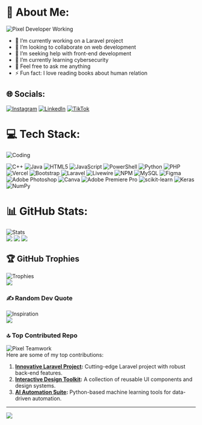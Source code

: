 # 💫 About Me:
![Pixel Developer Working](https://i.giphy.com/media/v1.Y2lkPTc5MGI3NjExamdhanQ2Y2JmMmlvaGQxcGhkbGtqMGYwY3VqbXJiYXh5NnEyejV3aiZlcD12MV9pbnRlcm5hbF9naWZfYnlfaWQmY3Q9Zw/k81NasbqkKA5HSyJxN/giphy.gif)

- 🔭 I’m currently working on a Laravel project  
- 👯 I’m looking to collaborate on web development  
- 🤝 I’m seeking help with front-end development  
- 🌱 I’m currently learning cybersecurity  
- 💬 Feel free to ask me anything  
- ⚡ Fun fact: I love reading books about human relation  

## 🌐 Socials:
[![Instagram](https://img.shields.io/badge/Instagram-%23E4405F.svg?logo=Instagram&logoColor=white)](https://instagram.com/diodoarrahman)
[![LinkedIn](https://img.shields.io/badge/LinkedIn-%230077B5.svg?logo=linkedin&logoColor=white)](https://www.linkedin.com/in/diodoarrahman)
[![TikTok](https://img.shields.io/badge/TikTok-%23000000.svg?logo=TikTok&logoColor=white)](https://tiktok.com/@diodoarrahman)

# 💻 Tech Stack:
![Coding](https://media.giphy.com/media/ZVik7pBtu9dNS/giphy.gif)

![C++](https://img.shields.io/badge/C++-%2300599C.svg?style=for-the-badge&logo=c%2B%2B&logoColor=white)
![Java](https://img.shields.io/badge/Java-%23ED8B00.svg?style=for-the-badge&logo=openjdk&logoColor=white)
![HTML5](https://img.shields.io/badge/HTML5-%23E34F26.svg?style=for-the-badge&logo=html5&logoColor=white)
![JavaScript](https://img.shields.io/badge/JavaScript-%23323330.svg?style=for-the-badge&logo=javascript&logoColor=%23F7DF1E)
![PowerShell](https://img.shields.io/badge/PowerShell-%235391FE.svg?style=for-the-badge&logo=powershell&logoColor=white)
![Python](https://img.shields.io/badge/Python-3670A0?style=for-the-badge&logo=python&logoColor=ffdd54)
![PHP](https://img.shields.io/badge/PHP-%23777BB4.svg?style=for-the-badge&logo=php&logoColor=white)
![Vercel](https://img.shields.io/badge/Vercel-%23000000.svg?style=for-the-badge&logo=vercel&logoColor=white)
![Bootstrap](https://img.shields.io/badge/Bootstrap-%238511FA.svg?style=for-the-badge&logo=bootstrap&logoColor=white)
![Laravel](https://img.shields.io/badge/Laravel-%23FF2D20.svg?style=for-the-badge&logo=laravel&logoColor=white)
![Livewire](https://img.shields.io/badge/Livewire-%234e56a6.svg?style=for-the-badge&logo=livewire&logoColor=white)
![NPM](https://img.shields.io/badge/NPM-%23CB3837.svg?style=for-the-badge&logo=npm&logoColor=white)
![MySQL](https://img.shields.io/badge/MySQL-4479A1.svg?style=for-the-badge&logo=mysql&logoColor=white)
![Figma](https://img.shields.io/badge/Figma-%23F24E1E.svg?style=for-the-badge&logo=figma&logoColor=white)
![Adobe Photoshop](https://img.shields.io/badge/Adobe%20Photoshop-%2331A8FF.svg?style=for-the-badge&logo=adobe%20photoshop&logoColor=white)
![Canva](https://img.shields.io/badge/Canva-%2300C4CC.svg?style=for-the-badge&logo=Canva&logoColor=white)
![Adobe Premiere Pro](https://img.shields.io/badge/Adobe%20Premiere%20Pro-9999FF.svg?style=for-the-badge&logo=Adobe%20Premiere%20Pro&logoColor=white)
![scikit-learn](https://img.shields.io/badge/scikit--learn-%23F7931E.svg?style=for-the-badge&logo=scikit-learn&logoColor=white)
![Keras](https://img.shields.io/badge/Keras-%23D00000.svg?style=for-the-badge&logo=Keras&logoColor=white)
![NumPy](https://img.shields.io/badge/NumPy-%23013243.svg?style=for-the-badge&logo=numpy&logoColor=white)

# 📊 GitHub Stats:
![Stats](https://media.giphy.com/media/l1J9EdzfOSgfyueLm/giphy.gif)  
![](https://github-readme-stats.vercel.app/api?username=diodoarrahman&theme=dark&hide_border=false&include_all_commits=false&count_private=false)
![](https://github-readme-streak-stats.herokuapp.com/?user=diodoarrahman&theme=dark&hide_border=false)
![](https://github-readme-stats.vercel.app/api/top-langs/?username=diodoarrahman&theme=dark&hide_border=false&include_all_commits=false&count_private=false&layout=compact)

## 🏆 GitHub Trophies
![Trophies](https://media.giphy.com/media/fwbZnTftCXVocKzfxR/giphy.gif)  
![](https://github-profile-trophy.vercel.app/?username=diodoarrahman&theme=radical&no-frame=false&no-bg=true&margin-w=4)

### ✍️ Random Dev Quote
![Inspiration](https://media.giphy.com/media/26BRrSvJUa0crqw4E/giphy.gif)  
![](https://quotes-github-readme.vercel.app/api?type=horizontal&theme=radical)

### 🔝 Top Contributed Repo
![Pixel Teamwork](https://media.giphy.com/media/l0HlBO7eyXzSZkJri/giphy.gif)  
Here are some of my top contributions:
1. **[Innovative Laravel Project](https://github.com/username/laravel-project):** Cutting-edge Laravel project with robust back-end features.  
2. **[Interactive Design Toolkit](https://github.com/username/design-toolkit):** A collection of reusable UI components and design systems.  
3. **[AI Automation Suite](https://github.com/username/ai-automation):** Python-based machine learning tools for data-driven automation.  

---
[![](https://visitcount.itsvg.in/api?id=diodoarrahman&icon=0&color=0)](https://visitcount.itsvg.in)
